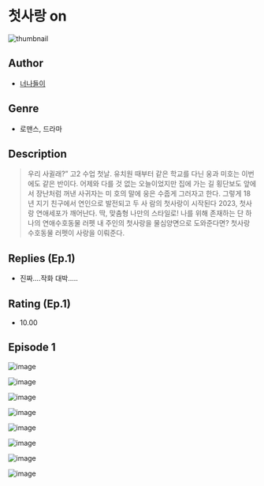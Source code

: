 # 첫사랑 on
![thumbnail](https://image-comic.pstatic.net/user_contents_data/challenge_comic/2023/05/25/367122/upload_3846464835268665953_480x623.jpeg)

## Author
- [너나들이](https://comic.naver.com/artistTitle?id=367122)

## Genre
- 로맨스, 드라마

## Description
> 우리 사귈래?” 고2 수업 첫날. 유치원 때부터 같은 학교를 다닌 웅과 미호는 이번에도 같은 반이다. 어제와 다를 것 없는 오늘이었지만 집에 가는 길 횡단보도 앞에서 장난처럼 꺼낸 사귀자는 미 호의 말에 웅은 수줍게 그러자고 한다. 그렇게 18년 지기 친구에서 연인으로 발전되고 두 사 람의 첫사랑이 시작된다 2023, 첫사랑 연애세포가 깨어난다. 딱, 맞춤형 나만의 스타일로! 나를 위해 존재하는 단 하나의 연애수호동물 러펫 내 주인의 첫사랑을 물심양면으로 도와준다면? 첫사랑 수호동물 러펫이 사랑을 이뤄준다.

## Replies (Ep.1)
- 진짜....작화 대박.....

## Rating (Ep.1)
- 10.00

## Episode 1
![image](https://image-comic.pstatic.net/user_contents_data/challenge_comic/2023/05/25/367122/upload_4063764624672241761.jpeg)

![image](https://image-comic.pstatic.net/user_contents_data/challenge_comic/2023/05/25/367122/upload_7090136068350358832.jpeg)

![image](https://image-comic.pstatic.net/user_contents_data/challenge_comic/2023/05/25/367122/upload_3847870019769020721.jpeg)

![image](https://image-comic.pstatic.net/user_contents_data/challenge_comic/2023/05/25/367122/upload_3919598863339840817.jpeg)

![image](https://image-comic.pstatic.net/user_contents_data/challenge_comic/2023/05/25/367122/upload_7220731665779405876.jpeg)

![image](https://image-comic.pstatic.net/user_contents_data/challenge_comic/2023/05/25/367122/upload_3474916559521276209.jpeg)

![image](https://image-comic.pstatic.net/user_contents_data/challenge_comic/2023/05/25/367122/upload_4051378411319472437.jpeg)

![image](https://image-comic.pstatic.net/user_contents_data/challenge_comic/2023/05/25/367122/upload_3977578301888815410.jpeg)
